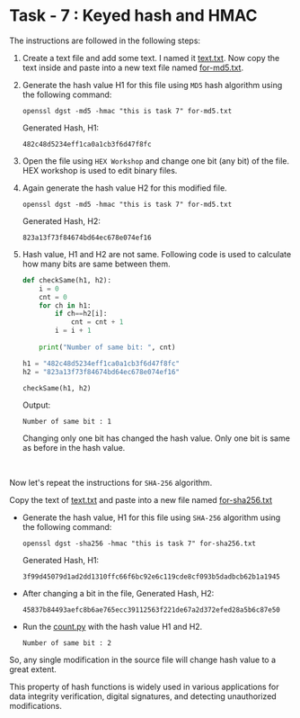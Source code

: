 # Task - 7 : Keyed hash and HMAC

The instructions are followed in the following steps:

1. Create a text file and add some text. I named it [text.txt](text.txt). Now copy the text inside and paste into a new text file named [for-md5.txt](for-md5.txt).
2. Generate the hash value H1 for this file using `MD5` hash algorithm using the following command:
    ```
    openssl dgst -md5 -hmac "this is task 7" for-md5.txt
    ```
    Generated Hash, H1:
    ```
    482c48d5234eff1ca0a1cb3f6d47f8fc
    ```
3. Open the file using `HEX Workshop` and change one bit (any bit) of the file. HEX workshop is used to edit binary files.
4. Again generate the hash value H2 for this modified file.
    ```
    openssl dgst -md5 -hmac "this is task 7" for-md5.txt
    ```
    Generated Hash, H2:
    ```
    823a13f73f84674bd64ec678e074ef16
    ```
5. Hash value, H1 and H2 are not same. Following code is used to calculate how many bits are same between them.
    ```py
    def checkSame(h1, h2):
        i = 0
        cnt = 0
        for ch in h1:
            if ch==h2[i]:
                cnt = cnt + 1
            i = i + 1
        
        print("Number of same bit: ", cnt)

    h1 = "482c48d5234eff1ca0a1cb3f6d47f8fc"
    h2 = "823a13f73f84674bd64ec678e074ef16"

    checkSame(h1, h2)
    ```

    Output:
    ```
    Number of same bit : 1
    ```
    Changing only one bit has changed the hash value. Only one bit is same as before in the hash value.

<br>

Now let's repeat the instructions for `SHA-256` algorithm.

Copy the text of [text.txt](text.txt) and paste into a new file named [for-sha256.txt](for-sha256.txt)

- Generate the hash value, H1 for this file using `SHA-256` algorithm using the following command:
    ```
    openssl dgst -sha256 -hmac "this is task 7" for-sha256.txt
    ```
    Generated Hash, H1:
    ```
    3f99d45079d1ad2dd1310ffc66f6bc92e6c119cde8cf093b5dadbcb62b1a1945
    ```
- After changing a bit in the file, Generated Hash, H2:
    ```
    45837b84493aefc8b6ae765ecc39112563f221de67a2d372efed28a5b6c87e50
    ```
- Run the [count.py](count.py) with the hash value H1 and H2.
    ```
    Number of same bit : 2
    ```
So, any single modification in the source file will change hash value to a great extent.

This property of hash functions is widely used in various applications for data integrity verification, digital signatures, and detecting unauthorized modifications.
